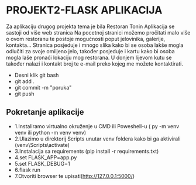 # PROJEKT2-FLASK APLIKACIJA

Za aplikaciju drugog projekta tema je bila Restoran Tonin
Aplikacija se sastoji od više web stranica 
Na pocetnoj stranici možemo pročitati malo više o ovom restoranu te postoje mogućnosti poput jelovinika, galerije, kontakta...
Stranica posjeduje i mnogo slika kako bi se osoba lakše mogla odlučiti za svoje omiljeno jelo, također posjeduje i kartu
kako bi osoba mogla laše pronaći lokaciju mog restorana.
U donjem lijevom kutu se također nalazi i kontakt broj te e-mail preko kojeg me možete kontaktirati.

- Desni klik git bash
- git add .
- git commit -m "poruka"
- git push

## Pokretanje aplikacije

- 1.Instaliramo virtualno okruženje u CMD ili Poweshell-u ( py -m venv venv ili python -m venv venv)
- 2.Ulazimo u direktorij Scripts unutar venv foldera kako bi ga aktivirali (venv\Scripts\activate)
- 3.Instalacija sa requirements (pip install -r requirements.txt)<br>
- 4.set FLASK_APP=app.py<br>
- 5.set FLASK_DEBUG=1<br>
- 6.flask run<br>
- 7.Otvoriti browser te upisati(http://127.0.0.1:5000/)
